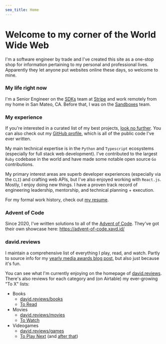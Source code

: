 ```yaml
---
seo_title: Home
---
```


# Welcome to my corner of the World Wide Web

I'm a software engineer by trade and I've created this site as a one-stop shop for information pertaining to my personal and professional lives. Apparently they let anyone put websites online these days, so welcome to mine.

### My life right now

I'm a Senior Engineer on the [SDKs](https://docs.stripe.com/libraries#server-side-libraries) team at [Stripe](https://stripe.com) and work remotely from my home in San Mateo, CA. Before that, I was on the [Sandboxes](https://docs.stripe.com/sandboxes) team.

### My experience

If you're interested in a curated list of my best projects, [look no further](/projects). You can also check out my [GitHub profile](https://github.com/xavdid), which is all of the public code I've ever written.

My main technical expertise is in the `Python` and `Typescript` ecosystems (especially for full stack web development). I've contributed to the largest `Ruby` codebase in the world and have made some notable open source `Go` contributions.

My primary interest areas are superb developer experiences (especially via the `CLI`) and crafting web APIs, but I've also enjoyed working with `React.js`. Mostly, I enjoy doing new things. I have a proven track record of engineering leadership, mentorship, and technical planning + execution.

For my formal work history, check out [my resume](/resume).

### Advent of Code

Since 2020, I've written solutions to all of the [Advent of Code](https://adventofcode.com/). They've got their own showcase here: https://advent-of-code.xavd.id/

### david.reviews

I maintain a comprehensive list of everything I play, read, and watch. Partly to source info for my [yearly media awards blog post](/blog/tags/yearly-review), but also just because it's fun.

You can see what I'm currently enjoying on the homepage of [david.reviews](https://david.reviews/). There's also reviews for each category and (on Airtable) my ever-growing "To X" lists:

- Books
  - [david.reviews/books](https://david.reviews/books/)
  - [To Read](https://airtable.com/shrzRTbsZiBhVeugG)
- Movies
  - [david.reviews/movies](https://david.reviews/movies/)
  - [To Watch](https://airtable.com/shrqygVZ287Gh2Y09)
- Videogames
  - [david.reviews/games](https://david.reviews/games/)
  - [To Play Next](https://airtable.com/shrajGTisjQqBwxLf) (and [after that](https://airtable.com/shrMB1f0PQcfg1tnM))
